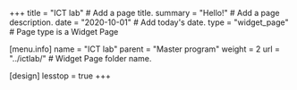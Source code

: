 +++
title = "ICT lab"  # Add a page title.
summary = "Hello!"  # Add a page description.
date = "2020-10-01"  # Add today's date.
type = "widget_page"  # Page type is a Widget Page

[menu.info]
  name = "ICT lab"
  parent = "Master program"
  weight = 2
  url = "../ictlab/"  # Widget Page folder name.

[design]
  lesstop = true
+++
